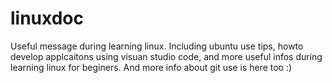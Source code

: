 # linuxdoc
Useful message during learning linux.
Including ubuntu use tips, howto develop applcaitons using visuan studio code, and more useful infos during learning linux for beginers.
And more info about git use is here too :)
